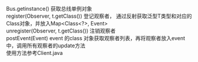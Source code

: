 Bus.getinstance() 获取总线单例对象  
register(Observer<T>, t.getClass()) 登记观察者， 通过反射获取泛型T类型和对应的Class对象，并放入Map<Class<?>, Event>  
unregister(Observer<T>, t.getClass()) 注销观察者  
postEvent(Event<T>) event 的class 对象获取观察者列表，再将观察者放入event中，调用所有观察者的update方法  
使用方法参考Client.java